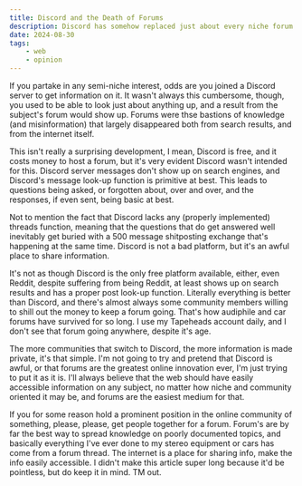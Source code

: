 ```yaml
---
title: Discord and the Death of Forums
description: Discord has somehow replaced just about every niche forum that once existed, and this mildly annoys me. This annoyance doesn't actually justify an article, but trademarkhell.net isn't about justification. Discord shot and killed my favorite forum, more on the article, click it, or else something may happen.
date: 2024-08-30
tags: 
    - web 
    - opinion
---
```


If you partake in any semi-niche interest, odds are you joined a Discord server to get information on it. It wasn't always this cumbersome, though, you used to be able to look just about anything up, and a result from the subject's forum would show up. Forums were thse bastions of knowledge (and misinformation) that largely disappeared both from search results, and from the internet itself. 

This isn't really a surprising development, I mean, Discord is free, and it costs money to host a forum, but it's very evident Discord wasn't intended for this. Discord server messages don't show up on search engines, and Discord's message look-up function is primitive at best. This leads to questions being asked, or forgotten about, over and over, and the responses, if even sent, being basic at best. 

Not to mention the fact that Discord lacks any (properly implemented) threads function, meaning that the questions that do get answered well inevitably get buried with a 500 message shitposting exchange that's happening at the same time. Discord is not a bad platform, but it's an awful place to share information. 

It's not as though Discord is the only free platform available, either, even Reddit, despite suffering from being Reddit, at least shows up on search results and has a proper post look-up function. Literally everything is better than Discord, and there's almost always some community members willing to shill out the money to keep a forum going. That's how audiphile and car forums have survived for so long. I use my Tapeheads account daily, and I don't see that forum going anywhere, despite it's age.

The more communities that switch to Discord, the more information is made private, it's that simple. I'm not going to try and pretend that Discord is awful, or that forums are the greatest online innovation ever, I'm just trying to put it as it is. I'll always believe that the web should have easily accessible information on any subject, no matter how niche and community oriented it may be, and forums are the easiest medium for that.

If you for some reason hold a prominent position in the online community of something, please, please, get people together for a forum. Forum's are by far the best way to spread knowledge on poorly documented topics, and basically everything I've ever done to my stereo equipment or cars has come from a forum thread. The internet is a place for sharing info, make the info easily accessible. I didn't make this article super long because it'd be pointless, but do keep it in mind. TM out.